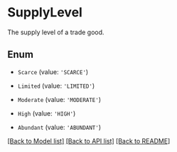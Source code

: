 # SupplyLevel

The supply level of a trade good.

## Enum

* `Scarce` (value: `'SCARCE'`)

* `Limited` (value: `'LIMITED'`)

* `Moderate` (value: `'MODERATE'`)

* `High` (value: `'HIGH'`)

* `Abundant` (value: `'ABUNDANT'`)

[[Back to Model list]](../README.md#documentation-for-models) [[Back to API list]](../README.md#documentation-for-api-endpoints) [[Back to README]](../README.md)
